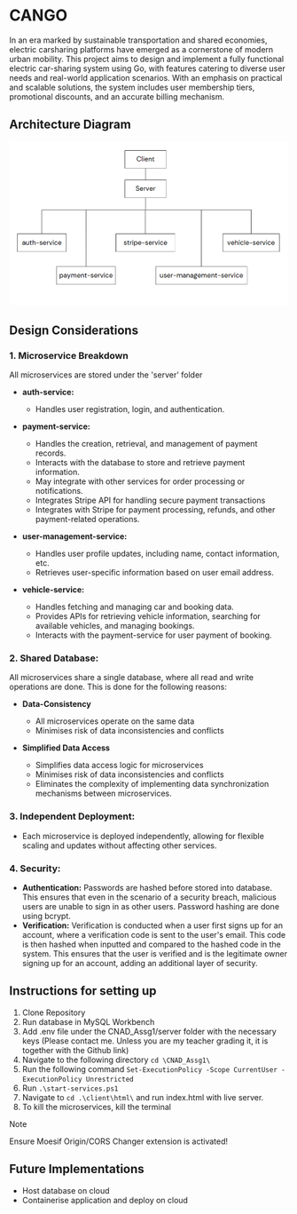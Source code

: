 # CANGO
In an era marked by sustainable transportation and shared economies, electric carsharing platforms have emerged as a cornerstone of modern urban mobility. This project aims to design and implement a fully functional electric car-sharing system using Go, with features catering to diverse user needs and real-world application scenarios. With an emphasis on practical and scalable solutions, the system includes user membership tiers, promotional discounts, and an accurate billing mechanism. 

## Architecture Diagram

 ![Updated-Architecture-Diagram](/client/images/Updated-Architecture-Diagram.png)

## Design Considerations

### **1. Microservice Breakdown**

All microservices are stored under the 'server' folder

* **auth-service:**
    * Handles user registration, login, and authentication.

* **payment-service:**
    * Handles the creation, retrieval, and management of payment records.
    * Interacts with the database to store and retrieve payment information.
    * May integrate with other services for order processing or notifications.
    * Integrates Stripe API for handling secure payment transactions
    * Integrates with Stripe for payment processing, refunds, and other payment-related operations.

* **user-management-service:**
    * Handles user profile updates, including name, contact information, etc.
    * Retrieves user-specific information based on user email address.

* **vehicle-service:**
    * Handles fetching and managing car and booking data.
    * Provides APIs for retrieving vehicle information, searching for available vehicles, and managing bookings.
    * Interacts with the payment-service for user payment of booking.


### **2. Shared Database:**

All microservices share a single database, where all read and write operations are done. This is done for the following reasons:

* **Data-Consistency** 
    * All microservices operate on the same data
    * Minimises risk of data inconsistencies and conflicts 

* **Simplified Data Access** 
    * Simplifies data access logic for microservices
    * Minimises risk of data inconsistencies and conflicts
    * Eliminates the complexity of implementing data synchronization mechanisms between microservices.

### **3. Independent Deployment:**
* Each microservice is deployed independently, allowing for flexible scaling and updates without affecting other services.

### **4. Security:**
* **Authentication:** Passwords are hashed before stored into database. This ensures that even in the scenario of a security breach, malicious users are unable to sign in as other users. Password hashing are done using bcrypt. 
* **Verification:** Verification is conducted when a user first signs up for an account, where a verification code is sent to the user's email. This code is then hashed when inputted and compared to the hashed code in the system. This ensures that the user is verified and is the legitimate owner signing up for an account, adding an additional layer of security.

## Instructions for setting up

1. Clone Repository
2. Run database in MySQL Workbench
3. Add .env file under the CNAD_Assg1/server folder with the necessary keys (Please contact me. Unless you are my teacher grading it, it is together with the Github link)
4. Navigate to the following directory ```cd \CNAD_Assg1\```
5. Run the following command 
```Set-ExecutionPolicy -Scope CurrentUser -ExecutionPolicy Unrestricted```
6. Run 
```.\start-services.ps1```
7. Navigate to ```cd .\client\html\``` and run index.html with live server.
8. To kill the microservices, kill the terminal

> [!NOTE]
> Ensure Moesif Origin/CORS Changer extension is activated!

## Future Implementations

- Host database on cloud
- Containerise application and deploy on cloud